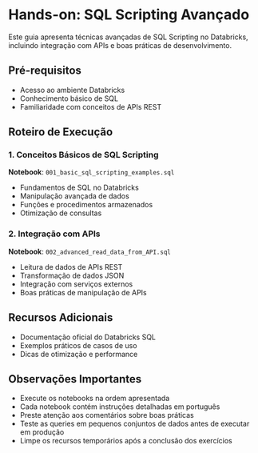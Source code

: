# Hands-on: SQL Scripting Avançado

Este guia apresenta técnicas avançadas de SQL Scripting no Databricks, incluindo integração com APIs e boas práticas de desenvolvimento.

## Pré-requisitos
- Acesso ao ambiente Databricks
- Conhecimento básico de SQL
- Familiaridade com conceitos de APIs REST

## Roteiro de Execução

### 1. Conceitos Básicos de SQL Scripting
**Notebook**: `001_basic_sql_scripting_examples.sql`
- Fundamentos de SQL no Databricks
- Manipulação avançada de dados
- Funções e procedimentos armazenados
- Otimização de consultas

### 2. Integração com APIs
**Notebook**: `002_advanced_read_data_from_API.sql`
- Leitura de dados de APIs REST
- Transformação de dados JSON
- Integração com serviços externos
- Boas práticas de manipulação de APIs

## Recursos Adicionais
- Documentação oficial do Databricks SQL
- Exemplos práticos de casos de uso
- Dicas de otimização e performance

## Observações Importantes
- Execute os notebooks na ordem apresentada
- Cada notebook contém instruções detalhadas em português
- Preste atenção aos comentários sobre boas práticas
- Teste as queries em pequenos conjuntos de dados antes de executar em produção
- Limpe os recursos temporários após a conclusão dos exercícios 